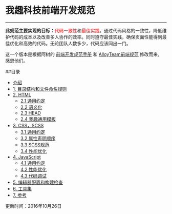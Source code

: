 # 我趣科技前端开发规范

---

**此规范主要实现的目标：**<font color=red>代码一致性</font>和<font color=red>最佳实践</font>。通过代码风格的一致性，降低维护代码的成本以及改善多人协作的效率。同时遵守最佳实践，确保页面性能得到最佳优化和高效的代码。无论团队人数多少，代码应该同出一门。

这一个版本是根据阿树的 [前端开发规范手册](http://www.kancloud.cn/kancloud/front-end-style-guide) 和 [AlloyTeam前端规范](http://alloyteam.github.io/CodeGuide/) 修改而来，感恩他们。

##目录

* [介绍](http://www.kancloud.cn/yellowlemon/woqu-frontend-guide/223697)
* [1. 目录结构和文件命名规则](http://www.kancloud.cn/yellowlemon/woqu-frontend-guide/223698)
* [2. HTML](http://www.kancloud.cn/yellowlemon/woqu-frontend-guide/223699)
	* [2.1 通用约定](http://www.kancloud.cn/yellowlemon/woqu-frontend-guide/223700)
    * [2.2 语义化](http://www.kancloud.cn/yellowlemon/woqu-frontend-guide/223701)
    * [2.3 HEAD](http://www.kancloud.cn/yellowlemon/woqu-frontend-guide/223702)
    * [2.4 我趣通用模板](http://www.kancloud.cn/yellowlemon/woqu-frontend-guide/223703)
* [3. CSS，SCSS](http://www.kancloud.cn/yellowlemon/woqu-frontend-guide/223704)
	* [3.1 通用约定](http://www.kancloud.cn/yellowlemon/woqu-frontend-guide/223705)
    * [3.2 属性声明顺序](http://www.kancloud.cn/yellowlemon/woqu-frontend-guide/223706)
    * [3.3 SCSS规范](http://www.kancloud.cn/yellowlemon/woqu-frontend-guide/223707)
    * [3.4 性能优化](http://www.kancloud.cn/yellowlemon/woqu-frontend-guide/223708)
* [4. JavaScript](http://www.kancloud.cn/yellowlemon/woqu-frontend-guide/223709)
	* [4.1 通用约定](http://www.kancloud.cn/yellowlemon/woqu-frontend-guide/223710)
	* [4.2 性能优化](http://www.kancloud.cn/yellowlemon/woqu-frontend-guide/223711)
	* [4.3 代码调试](http://www.kancloud.cn/yellowlemon/woqu-frontend-guide/223712)
* [5. 编辑器配置和构建检查](http://www.kancloud.cn/yellowlemon/woqu-frontend-guide/223709)
* [6. 工具集](http://www.kancloud.cn/yellowlemon/woqu-frontend-guide/223714)
* [7. 参考](http://www.kancloud.cn/yellowlemon/woqu-frontend-guide/223715)
	

更新时间：2016年10月26日